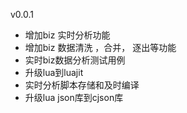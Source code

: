
v0.0.1
+ 增加biz 实时分析功能
+ 增加biz 数据清洗 ，合并， 逐出等功能
+ 实时biz数据分析测试用例
+ 升级lua到luajit 
+ 实时分析脚本存储和及时编译
+ 升级lua json库到cjson库
